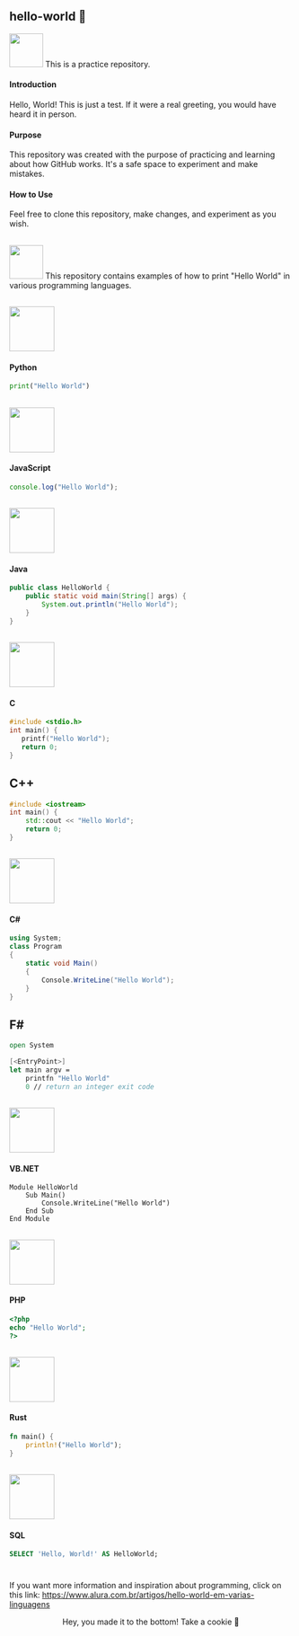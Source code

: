 ## hello-world 👋
<img src="https://user-images.githubusercontent.com/98788821/209615112-def0ac3e-2067-4dfb-bb32-7fb4bdf52bdb.gif" width="60" height="60"/>
This is a practice repository.

#### Introduction

Hello, World! This is just a test. If it were a real greeting, you would have heard it in person.

#### Purpose

This repository was created with the purpose of practicing and learning about how GitHub works. It's a safe space to experiment and make mistakes.

#### How to Use

Feel free to clone this repository, make changes, and experiment as you wish.

##
<img src="https://wealthie.works/wp-content/uploads/WLTH_Fox_Loop_v001.gif" width="60" height="60"/>
This repository contains examples of how to print "Hello World" in various programming languages.

## <img src="https://cdn.jsdelivr.net/gh/devicons/devicon/icons/python/python-original.svg" width="80" height="80"/>

#### Python
```python
print("Hello World")
```

## <img src="https://cdn.jsdelivr.net/gh/devicons/devicon/icons/javascript/javascript-plain.svg" width="80" height="80"/>

#### JavaScript
```javascript
console.log("Hello World");
```

## <img src="https://cdn.jsdelivr.net/gh/devicons/devicon/icons/java/java-plain.svg" width="80" height="80"/>

#### Java
```java
public class HelloWorld {
    public static void main(String[] args) {
        System.out.println("Hello World");
    }
}
```

## <img src="https://cdn.jsdelivr.net/gh/devicons/devicon/icons/c/c-original.svg" width="80" height="80"/>

#### C
```c
#include <stdio.h>
int main() {
   printf("Hello World");
   return 0;
}
```

## C++ 

```cpp
#include <iostream>
int main() {
    std::cout << "Hello World";
    return 0;
}
```

## <img src="https://cdn.jsdelivr.net/gh/devicons/devicon/icons/csharp/csharp-original.svg" width="80" height="80"/>

#### C#
```csharp
using System;
class Program
{
    static void Main()
    {
        Console.WriteLine("Hello World");
    }
}
```

## F#

```fsharp
open System

[<EntryPoint>]
let main argv =
    printfn "Hello World"
    0 // return an integer exit code
```

## <img src="https://cdn.jsdelivr.net/gh/devicons/devicon/icons/visualbasic/visualbasic-original.svg" width="80" height="80"/> 

#### VB.NET
```vbnet
Module HelloWorld
    Sub Main()
        Console.WriteLine("Hello World")
    End Sub
End Module
```

## <img src="https://cdn.jsdelivr.net/gh/devicons/devicon/icons/php/php-plain.svg" width="80" height="80"/>

#### PHP
```php
<?php
echo "Hello World";
?>
```

## <img src="https://cdn.jsdelivr.net/gh/devicons/devicon/icons/rust/rust-original.svg" width="80" height="80"/>

#### Rust
```rust
fn main() {
    println!("Hello World");
}
```

## <img src="https://cdn.jsdelivr.net/gh/devicons/devicon/icons/mysql/mysql-original-wordmark.svg" width="80" height="80"/>

#### SQL
```sql
SELECT 'Hello, World!' AS HelloWorld;
```
#

If you want more information and inspiration about programming, click on this link: https://www.alura.com.br/artigos/hello-world-em-varias-linguagens

<div align="center">
    Hey, you made it to the bottom!
    Take a cookie 🍪
</div>

